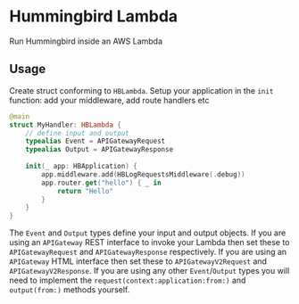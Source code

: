 # Hummingbird Lambda

Run Hummingbird inside an AWS Lambda

## Usage

Create struct conforming to `HBLambda`. Setup your application in the `init` function: add your middleware, add route handlers etc

```swift
@main
struct MyHandler: HBLambda {
    // define input and output
    typealias Event = APIGatewayRequest
    typealias Output = APIGatewayResponse
    
    init(_ app: HBApplication) {
        app.middleware.add(HBLogRequestsMiddleware(.debug))
        app.router.get("hello") { _ in
            return "Hello"
        }
    }
}
```

The `Event` and `Output` types define your input and output objects. If you are using an `APIGateway` REST interface to invoke your Lambda then set these to `APIGatewayRequest` and `APIGatewayResponse` respectively. If you are using an `APIGateway` HTML interface then set these to `APIGatewayV2Request` and `APIGatewayV2Response`. If you are using any other `Event`/`Output` types you will need to implement the `request(context:application:from:)` and `output(from:)` methods yourself.
